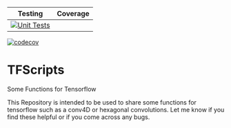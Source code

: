 | Testing | Coverage |
| :-----: | :------: |
| [![Unit Tests](https://github.com/icecube/tfscripts/actions/workflows/test_suite.yml/badge.svg)](https://github.com/icecube/tfscripts/actions/workflows/test_suite.yml)
[![codecov](https://codecov.io/github/icecube/tfscripts/graph/badge.svg?token=ZQ6K8V9F4U)](https://codecov.io/github/icecube/tfscripts)



# TFScripts
Some Functions for Tensorflow


This Repository is intended to be used to share some functions for tensorflow such as a conv4D or hexagonal convolutions.
Let me know if you find these helpful or if you come across any bugs.
